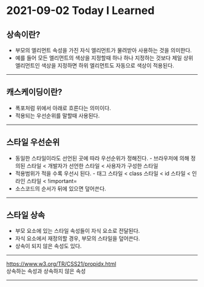 # 2021-09-02 Today I Learned

## 상속이란?
* 부모의 엘리먼트 속성을 가진 자식 엘리먼트가 물려받아 사용하는 것을 의미한다.   
* 예를 들어 모든 엘리먼트의 색상을 지정할때 하나 하나 지정하는 것보다 제일 상위 엘리먼트인 색상을 지정하면 하위 엘리먼트도 자동으로 색상이 적용된다.

*** 

## 캐스케이딩이란?
* 폭포처럼 위에서 아래로 흐른다는 의미이다.  
* 적용되는 우선순위를 말할때 사용된다.
***


## 스타일 우선순위
* 동일한 스타일이라도 선언된 곳에 따라 우선순위가 정해진다.  - 브라우저에 의해 정의된 스타일 < 개발자가 선언한 스타일 < 사용자가 구성한 스타일
* 적용범위가 적을 수록 우선시 된다. - 태그 스타일 < class 스타일 < id 스타일 < 인라인 스타일 < !important=
* 소스코드의 순서가 뒤에 있으면 덮어쓴다.
*** 

## 스타일 상속
* 부모 요소에 있는 스타일 속성들이 자식 요소로 전달된다.
* 자식 요소에서 재정의할 경우, 부모의 스타일을 덮어쓴다.
* 상속이 되지 않은 속성도 있다. 

***
https://www.w3.org/TR/CSS21/propidx.html   
상속하는 속성과 상속하지 않은 속성
***
